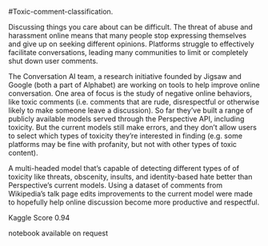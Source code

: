 #Toxic-comment-classification.

Discussing things you care about can be difficult. The threat of abuse and harassment online means that many people stop expressing themselves and give up on seeking different opinions. Platforms struggle to effectively facilitate conversations, leading many communities to limit or completely shut down user comments.

The Conversation AI team, a research initiative founded by Jigsaw and Google (both a part of Alphabet) are working on tools to help improve online conversation. One area of focus is the study of negative online behaviors, like toxic comments (i.e. comments that are rude, disrespectful or otherwise likely to make someone leave a discussion). So far they’ve built a range of publicly available models served through the Perspective API, including toxicity. But the current models still make errors, and they don’t allow users to select which types of toxicity they’re interested in finding (e.g. some platforms may be fine with profanity, but not with other types of toxic content).

A multi-headed model that’s capable of detecting different types of of toxicity like threats, obscenity, insults, and identity-based hate better than Perspective’s current models. Using a dataset of comments from Wikipedia’s talk page edits improvements to the current model were made to hopefully help online discussion become more productive and respectful.

Kaggle Score 0.94

notebook available on request
